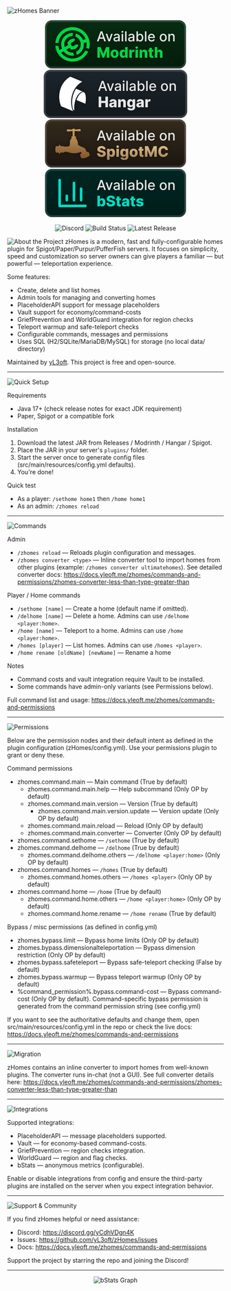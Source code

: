 ![zHomes Banner](https://cdn.modrinth.com/data/cached_images/390b76823fb5785189aa005591a5a7cbc4a0beb8.png)

<p align="center">
  <a href="https://modrinth.com/plugin/zhomes">
    <img src="https://raw.githubusercontent.com/vLuckyyy/badges/main/avaiable-on-modrinth.svg" alt="Modrinth" />
  </a>
  <a href="https://hangar.papermc.io/yLeoft/zHomes">
    <img src="https://raw.githubusercontent.com/vLuckyyy/badges/main/avaiable-on-hangar.svg" alt="Hangar" />
  </a>
  <a href="https://www.spigotmc.org/resources/zhomes.123141/">
    <img src="https://raw.githubusercontent.com/vLuckyyy/badges/main/available-on-spigotmc.svg" alt="SpigotMC" />
  </a>
  <a href="https://bstats.org/plugin/bukkit/zHomes/25021">
    <img src="https://raw.githubusercontent.com/vLuckyyy/badges/main/available-on-bstats.svg" alt="bStats" />
  </a>
</p>

<p align="center">
  <img src="https://img.shields.io/discord/934583519072620615" alt="Discord" />
  <img src="https://ci.codemc.io/job/yL3oft/job/zHomes/badge/icon" alt="Build Status" />
  <img src="https://img.shields.io/github/v/release/yL3oft/zHomes" alt="Latest Release" />
</p>

![About the Project](https://cdn.modrinth.com/data/cached_images/2939adae27590da621f6332a61d92a12bd474204.png)
zHomes is a modern, fast and fully-configurable homes plugin for Spigot/Paper/Purpur/PufferFish servers. It focuses on simplicity, speed and customization so server owners can give players a familiar — but powerful — teleportation experience.

Some features:
- Create, delete and list homes
- Admin tools for managing and converting homes
- PlaceholderAPI support for message placeholders
- Vault support for economy/command-costs
- GriefPrevention and WorldGuard integration for region checks
- Teleport warmup and safe-teleport checks
- Configurable commands, messages and permissions
- Uses SQL (H2/SQLite/MariaDB/MySQL) for storage (no local data/ directory)

Maintained by [yL3oft](https://github.com/yL3oft). This project is free and open-source.

---
![Quick Setup](https://cdn.modrinth.com/data/cached_images/a77fd7e63c0e306eb91827be8bc8ba55d6cb147c.png)

Requirements
- Java 17+ (check release notes for exact JDK requirement)
- Paper, Spigot or a compatible fork

Installation
1. Download the latest JAR from Releases / Modrinth / Hangar / Spigot.
2. Place the JAR in your server's `plugins/` folder.
3. Start the server once to generate config files (src/main/resources/config.yml defaults).
4. You're done!

Quick test
- As a player: `/sethome home1` then `/home home1`
- As an admin: `/zhomes reload`

---
![Commands](https://cdn.modrinth.com/data/cached_images/cb455c702cf3974b3c5394e22cc3e709f7dd0761.png)

Admin
- `/zhomes reload` — Reloads plugin configuration and messages.
- `/zhomes converter <type>` — Inline converter tool to import homes from other plugins (example: `/zhomes converter ultimatehomes`). See detailed converter docs: https://docs.yleoft.me/zhomes/commands-and-permissions/zhomes-converter-less-than-type-greater-than

Player / Home commands
- `/sethome [name]` — Create a home (default name if omitted).
- `/delhome [name]` — Delete a home. Admins can use `/delhome <player:home>`.
- `/home [name]` — Teleport to a home. Admins can use `/home <player:home>`.
- `/homes [player]` — List homes. Admins can use `/homes <player>`.
- `/home rename [oldName] [newName]` — Rename a home

Notes
- Command costs and vault integration require Vault to be installed.
- Some commands have admin-only variants (see Permissions below).

Full command list and usage: https://docs.yleoft.me/zhomes/commands-and-permissions

---
![Permissions](https://cdn.modrinth.com/data/cached_images/40bf4619a4b6ccf117f9ddc579aa2697a6ea37ec.png)

Below are the permission nodes and their default intent as defined in the plugin configuration (zHomes/config.yml). Use your permissions plugin to grant or deny these.

Command permissions
- zhomes.command.main — Main command (True by default)
    - zhomes.command.main.help — Help subcommand (Only OP by default)
    - zhomes.command.main.version — Version (True by default)
        - zhomes.command.main.version.update — Version update (Only OP by default)
    - zhomes.command.main.reload — Reload (Only OP by default)
    - zhomes.command.main.converter — Converter (Only OP by default)
- zhomes.command.sethome — `/sethome` (True by default)
- zhomes.command.delhome — `/delhome` (True by default)
    - zhomes.command.delhome.others — `/delhome <player:home>` (Only OP by default)
- zhomes.command.homes — `/homes` (True by default)
    - zhomes.command.homes.others — `/homes <player>` (Only OP by default)
- zhomes.command.home — `/home` (True by default)
    - zhomes.command.home.others — `/home <player:home>` (Only OP by default)
    - zhomes.command.home.rename — `/home rename` (True by default)

Bypass / misc permissions (as defined in config.yml)
- zhomes.bypass.limit — Bypass home limits (Only OP by default)
- zhomes.bypass.dimensionalteleportation — Bypass dimension restriction (Only OP by default)
- zhomes.bypass.safeteleport — Bypass safe-teleport checking (False by default)
- zhomes.bypass.warmup — Bypass teleport warmup (Only OP by default)
- %command_permission%.bypass.command-cost — Bypass command-cost (Only OP by default). Command-specific bypass permission is generated from the command permission string (see config.yml)

If you want to see the authoritative defaults and change them, open src/main/resources/config.yml in the repo or check the live docs: https://docs.yleoft.me/zhomes/commands-and-permissions

---
![Migration](https://cdn.modrinth.com/data/cached_images/7afe5e3f8cd9ab1810a6995fd3642ff2a86f2e51.png)

zHomes contains an inline converter to import homes from well-known plugins. The converter runs in-chat (not a GUI). See full converter details here: https://docs.yleoft.me/zhomes/commands-and-permissions/zhomes-converter-less-than-type-greater-than

---
![Integrations](https://cdn.modrinth.com/data/cached_images/8364276160b1c02ff9531cda26955dce593eea92.png)

Supported integrations:
- PlaceholderAPI — message placeholders supported.
- Vault — for economy-based command-costs.
- GriefPrevention — region checks integration.
- WorldGuard — region and flag checks.
- bStats — anonymous metrics (configurable).

Enable or disable integrations from config and ensure the third-party plugins are installed on the server when you expect integration behavior.

---
![Support & Community](https://cdn.modrinth.com/data/cached_images/9998e313cf239213862c4c6dbf0fe3bfdb63564e.png)

If you find zHomes helpful or need assistance:
- Discord: https://discord.gg/yCdhVDgn4K
- Issues: https://github.com/yL3oft/zHomes/issues
- Docs: https://docs.yleoft.me/zhomes/commands-and-permissions

Support the project by starring the repo and joining the Discord!

---

<p align="center">
  <img src="https://bstats.org/signatures/bukkit/zHomes.svg" alt="bStats Graph" />
</p>